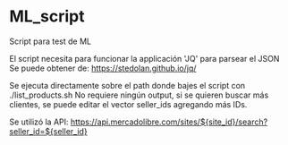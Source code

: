 # ML_script
Script para test de ML

El script necesita para funcionar la applicación 'JQ' para parsear el JSON
Se puede obtener de: https://stedolan.github.io/jq/

Se ejecuta directamente sobre el path donde bajes el script con ./list_products.sh
No requiere ningún output, si se quieren buscar más clientes, se puede editar el vector seller_ids agregando más IDs.

Se utilizó la API: https://api.mercadolibre.com/sites/${site_id}/search?seller_id=${seller_id}
